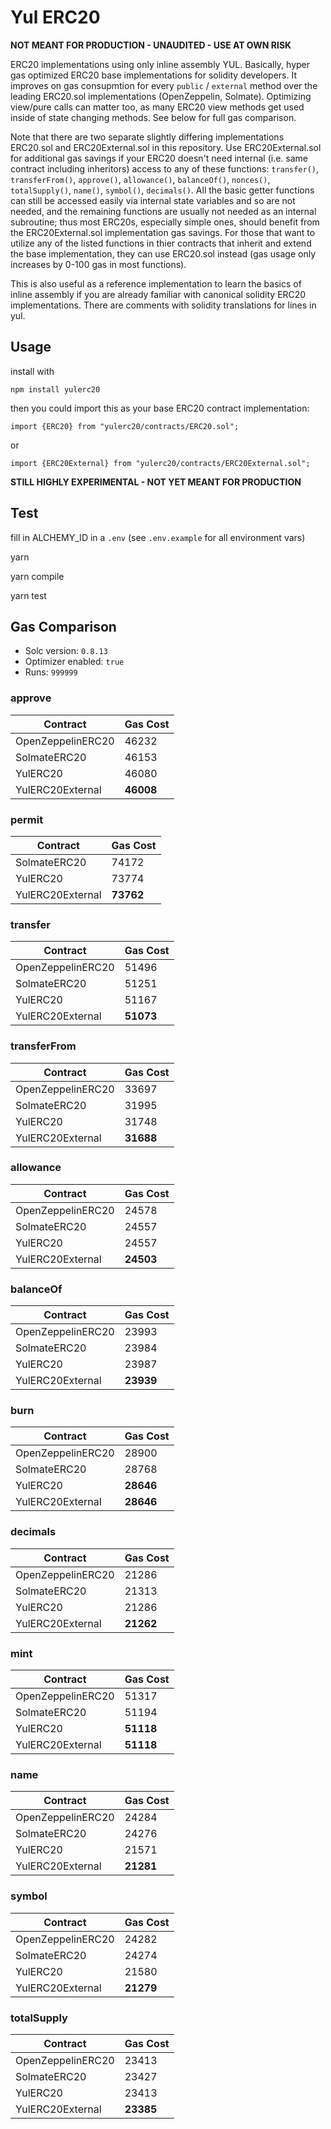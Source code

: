# Yul ERC20

**NOT MEANT FOR PRODUCTION - UNAUDITED - USE AT OWN RISK**

ERC20 implementations using only inline assembly YUL. Basically, hyper gas optimized ERC20 base implementations for solidity developers. It improves on gas consupmtion for every `public` / `external` method over the leading ERC20.sol implementations (OpenZeppelin, Solmate). Optimizing view/pure calls can matter too, as many ERC20 view methods get used inside of state changing methods. See below for full gas comparison.

Note that there are two separate slightly differing implementations ERC20.sol and ERC20External.sol in this repository. Use ERC20External.sol for additional gas savings if your ERC20 doesn't need internal (i.e. same contract including inheritors) access to any of these functions: `transfer()`, `transferFrom()`, `approve()`, `allowance()`, `balanceOf()`, `nonces()`, `totalSupply()`, `name()`, `symbol()`, `decimals()`. All the basic getter functions can still be accessed easily via internal state variables and so are not needed, and the remaining functions are usually not needed as an internal subroutine; thus most ERC20s, especially simple ones, should benefit from the ERC20External.sol implementation gas savings. For those that want to utilize any of the listed functions in thier contracts that inherit and extend the base implementation, they can use ERC20.sol instead (gas usage only increases by 0-100 gas in most functions).

This is also useful as a reference implementation to learn the basics of inline assembly if you are already familiar with canonical solidity ERC20 implementations. There are comments with solidity translations for lines in yul.

## Usage

install with

```
npm install yulerc20
```

then you could import this as your base ERC20 contract implementation:

```
import {ERC20} from "yulerc20/contracts/ERC20.sol";
```

or

```
import {ERC20External} from "yulerc20/contracts/ERC20External.sol";
```

**STILL HIGHLY EXPERIMENTAL - NOT YET MEANT FOR PRODUCTION**

## Test

fill in ALCHEMY_ID in a `.env` (see `.env.example` for all environment vars)

yarn

yarn compile

yarn test

## Gas Comparison

- Solc version: `0.8.13`
- Optimizer enabled: `true`
- Runs: `999999`

### approve

| Contract          | Gas Cost  |
| ----------------- | --------- |
| OpenZeppelinERC20 | 46232     |
| SolmateERC20      | 46153     |
| YulERC20          | 46080     |
| YulERC20External  | **46008** |

### permit

| Contract         | Gas Cost  |
| ---------------- | --------- |
| SolmateERC20     | 74172     |
| YulERC20         | 73774     |
| YulERC20External | **73762** |

### transfer

| Contract          | Gas Cost  |
| ----------------- | --------- |
| OpenZeppelinERC20 | 51496     |
| SolmateERC20      | 51251     |
| YulERC20          | 51167     |
| YulERC20External  | **51073** |

### transferFrom

| Contract          | Gas Cost  |
| ----------------- | --------- |
| OpenZeppelinERC20 | 33697     |
| SolmateERC20      | 31995     |
| YulERC20          | 31748     |
| YulERC20External  | **31688** |

### allowance

| Contract          | Gas Cost  |
| ----------------- | --------- |
| OpenZeppelinERC20 | 24578     |
| SolmateERC20      | 24557     |
| YulERC20          | 24557     |
| YulERC20External  | **24503** |

### balanceOf

| Contract          | Gas Cost  |
| ----------------- | --------- |
| OpenZeppelinERC20 | 23993     |
| SolmateERC20      | 23984     |
| YulERC20          | 23987     |
| YulERC20External  | **23939** |

### burn

| Contract          | Gas Cost  |
| ----------------- | --------- |
| OpenZeppelinERC20 | 28900     |
| SolmateERC20      | 28768     |
| YulERC20          | **28646** |
| YulERC20External  | **28646** |

### decimals

| Contract          | Gas Cost  |
| ----------------- | --------- |
| OpenZeppelinERC20 | 21286     |
| SolmateERC20      | 21313     |
| YulERC20          | 21286     |
| YulERC20External  | **21262** |

### mint

| Contract          | Gas Cost  |
| ----------------- | --------- |
| OpenZeppelinERC20 | 51317     |
| SolmateERC20      | 51194     |
| YulERC20          | **51118** |
| YulERC20External  | **51118** |

### name

| Contract          | Gas Cost  |
| ----------------- | --------- |
| OpenZeppelinERC20 | 24284     |
| SolmateERC20      | 24276     |
| YulERC20          | 21571     |
| YulERC20External  | **21281** |

### symbol

| Contract          | Gas Cost  |
| ----------------- | --------- |
| OpenZeppelinERC20 | 24282     |
| SolmateERC20      | 24274     |
| YulERC20          | 21580     |
| YulERC20External  | **21279** |

### totalSupply

| Contract          | Gas Cost  |
| ----------------- | --------- |
| OpenZeppelinERC20 | 23413     |
| SolmateERC20      | 23427     |
| YulERC20          | 23413     |
| YulERC20External  | **23385** |
